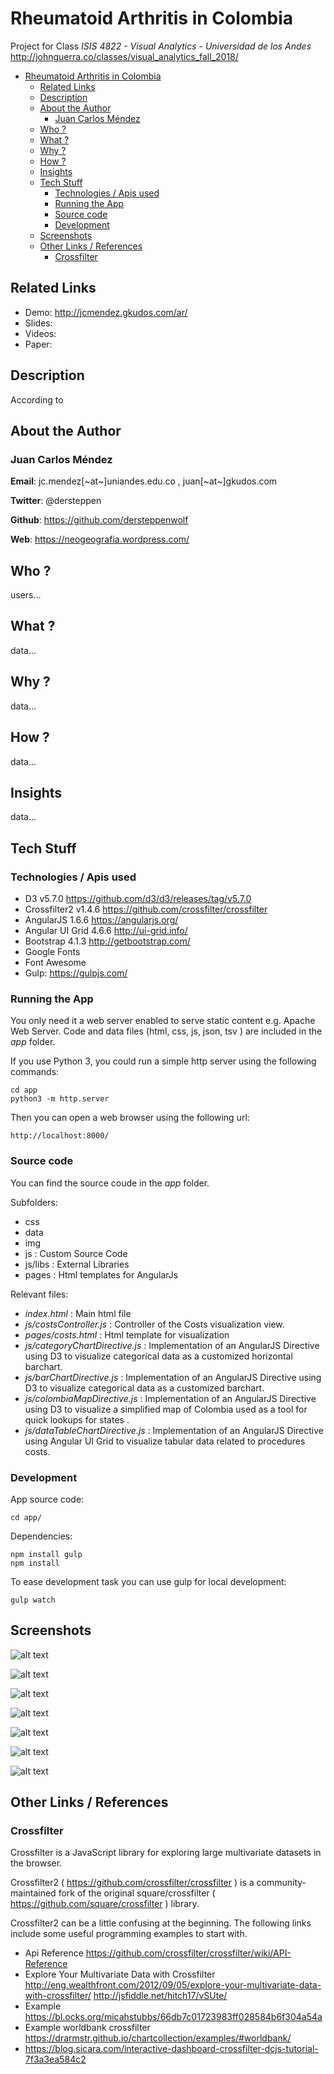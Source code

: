 # Rheumatoid Arthritis in Colombia

Project for  Class *ISIS 4822 -  Visual Analytics - Universidad de los Andes* http://johnguerra.co/classes/visual_analytics_fall_2018/

- [Rheumatoid Arthritis in Colombia](#rheumatoid-arthritis-in-colombia)
    - [Related Links](#related-links)
    - [Description](#description)
    - [About the Author](#about-the-author)
        - [Juan Carlos Méndez](#juan-carlos-m%C3%A9ndez)
    - [Who ?](#who)
    - [What ?](#what)
    - [Why ?](#why)
    - [How ?](#how)
    - [Insights](#insights)
    - [Tech Stuff](#tech-stuff)
        - [Technologies / Apis used](#technologies--apis-used)
        - [Running the App](#running-the-app)
        - [Source code](#source-code)
        - [Development](#development)
    - [Screenshots](#screenshots)
    - [Other Links / References](#other-links--references)
        - [Crossfilter](#crossfilter)

## Related Links

* Demo: http://jcmendez.gkudos.com/ar/
* Slides: 
* Videos: 
* Paper: 


## Description

According to 


## About the Author 

### Juan Carlos Méndez

**Email**: jc.mendez[~at~]uniandes.edu.co , juan[~at~]gkudos.com

**Twitter**: @dersteppen

**Github**: https://github.com/dersteppenwolf

**Web**: https://neogeografia.wordpress.com/

## Who ? 

users... 


## What ?

data...

## Why ?

data...

## How ?

data...

## Insights

data...

## Tech Stuff


### Technologies / Apis used

* D3 v5.7.0 https://github.com/d3/d3/releases/tag/v5.7.0
* Crossfilter2  v1.4.6 https://github.com/crossfilter/crossfilter
* AngularJS 1.6.6  https://angularjs.org/
* Angular UI Grid 4.6.6 http://ui-grid.info/
* Bootstrap 4.1.3  http://getbootstrap.com/
* Google Fonts
* Font Awesome
* Gulp: https://gulpjs.com/

### Running the App

You only need it a web server enabled to serve static content e.g. Apache Web Server. 
Code and data files (html, css, js,  json, tsv ) are included in the _app_ folder.

If you use Python 3, you could  run a simple http server using the following commands:

    cd app
    python3 -m http.server

Then you can open a web browser using the following url:

    http://localhost:8000/

### Source code

You can find the source coude in the _app_ folder.

Subfolders:

*    css	
*    data	
*    img	
*    js	: Custom Source Code
*    js/libs : External Libraries	
*    pages : Html templates for AngularJs

Relevant files:

* *index.html* : Main html file
* *js/costsController.js* : Controller of the Costs visualization view.
* *pages/costs.html* : Html template for visualization
* *js/categoryChartDirective.js* : Implementation of an AngularJS Directive using D3  to visualize categorical data as a customized horizontal barchart.  
* *js/barChartDirective.js* : Implementation of an AngularJS Directive using D3  to visualize categorical data as a customized  barchart.  
* *js/colombiaMapDirective.js* : Implementation of an AngularJS Directive using D3  to visualize a simplified map of Colombia used  as a tool for quick lookups for states  .  
* *js/dataTableChartDirective.js* : Implementation of an AngularJS Directive using Angular UI Grid to visualize tabular data related to procedures costs.



### Development

App source code:

    cd app/

Dependencies: 

    npm install gulp
    npm install

To ease development task you can use gulp for local development:

    gulp watch



## Screenshots

![alt text](https://raw.githubusercontent.com/dersteppenwolf/isis4822_final_project/master/media/dashboard.png "Visualization")

![alt text](https://raw.githubusercontent.com/dersteppenwolf/isis4822_final_project/master/media/top.png "Years / Main Cards")

![alt text](https://raw.githubusercontent.com/dersteppenwolf/isis4822_final_project/master/media/states.png "States")

![alt text](https://raw.githubusercontent.com/dersteppenwolf/isis4822_final_project/master/media/admins.png "Admins")

![alt text](https://raw.githubusercontent.com/dersteppenwolf/isis4822_final_project/master/media/providers.png "Providers")

![alt text](https://raw.githubusercontent.com/dersteppenwolf/isis4822_final_project/master/media/category.png "category")

![alt text](https://raw.githubusercontent.com/dersteppenwolf/isis4822_final_project/master/media/table.png "Detail table")

## Other Links / References

###  Crossfilter

Crossfilter is a JavaScript library for exploring large multivariate datasets in the browser. 

Crossfilter2 ( https://github.com/crossfilter/crossfilter )  is a community-maintained fork of the original square/crossfilter ( https://github.com/square/crossfilter ) library. 

Crossfilter2 can be a little confusing at the beginning. The following links include some useful programming examples to start with.  

* Api Reference https://github.com/crossfilter/crossfilter/wiki/API-Reference
* Explore Your Multivariate Data with Crossfilter http://eng.wealthfront.com/2012/09/05/explore-your-multivariate-data-with-crossfilter/ http://jsfiddle.net/hitch17/vSUte/ 
* Example https://bl.ocks.org/micahstubbs/66db7c01723983ff028584b6f304a54a
* Example worldbank crossfilter https://drarmstr.github.io/chartcollection/examples/#worldbank/
* https://blog.sicara.com/interactive-dashboard-crossfilter-dcjs-tutorial-7f3a3ea584c2 
















